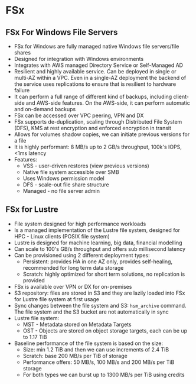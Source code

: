 # FSx

## FSx For Windows File Servers

- FSx for Windows are fully managed native Windows file servers/file shares
- Designed for integration with Windows environments
- Integrates with AWS managed Directory Service or Self-Managed AD
- Resilient and highly available service. Can be deployed in single or multi-AZ within a VPC. Even in a single-AZ deployment the backend of the service uses replications to ensure that is resilient to hardware failure
- It can perform a full range of different kind of backups, including client-side and AWS-side features. On the AWS-side, it can perform automatic and on-demand backups
- FSx can be accessed over VPC peering, VPN and DX
- FSx supports de-duplication, scaling through Distributed File System (DFS), KMS at rest encryption and enforced encryption in transit
- Allows for volumes shadow copies, we can initiate previous versions for a file
- It is highly performant: 8 MB/s up to 2 GB/s throughput, 100k's IOPS, <1ms latency
- Features:
    - VSS - user-driven restores (view previous versions)
    - Native file system accessible over SMB
    - Uses Windows permission model
    - DFS - scale-out file share structure
    - Managed - no file server admin

## FSx for Lustre

- File system designed for high performance workloads
- Is a managed implementation of the Lustre file system, designed for HPC - Linux clients (POSIX file system)
- Lustre is designed for machine learning, big data, financial modelling
- Can scale to 100's GB/s throughput and offers sub millisecond latency
- Can be provisioned using 2 different deployment types:
    - Persistent: provides HA in one AZ only, provides self-healing, recommended for long term data storage
    - Scratch: highly optimized for short term solutions, no replication is provided
- FSx is available over VPN or DX for on-premises
- S3 repository: files are stored in S3 and they are lazily loaded into FSx for Lustre file system at first usage
- Sync changes between the file system and S3: `hsm_archive` command. The file system and the S3 bucket are not automatically in sync
- Lustre file system:
    - MST - Metadata stored on Metadata Targets
    - OST - Objects are stored on object storage targets, each can be up to 1.17 TiB
- Baseline performance of the file system is based on the size:
    - Size: min 1.2 TiB  and then we can use increments of 2.4 TiB
    - Scratch: base 200 MB/s per TiB of storage
    - Performance offers: 50 MB/s, 100 MB/s and 200 MB/s per TiB storage
    - For both types we can burst up to 1300 MB/s per TiB using credits